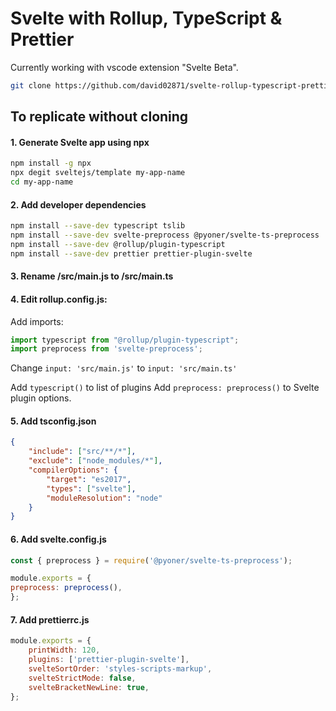 # Svelte with Rollup, TypeScript & Prettier

Currently working with vscode extension "Svelte Beta".

```bash
git clone https://github.com/david02871/svelte-rollup-typescript-prettier.git
```

## To replicate without cloning
#### 1. Generate Svelte app using npx
```bash
npm install -g npx
npx degit sveltejs/template my-app-name
cd my-app-name
```

#### 2. Add developer dependencies
```bash
npm install --save-dev typescript tslib
npm install --save-dev svelte-preprocess @pyoner/svelte-ts-preprocess
npm install --save-dev @rollup/plugin-typescript
npm install --save-dev prettier prettier-plugin-svelte
```

#### 3. Rename /src/main.js to /src/main.ts

#### 4. Edit rollup.config.js:
Add imports:
```js
import typescript from "@rollup/plugin-typescript";
import preprocess from 'svelte-preprocess';
```

Change `input: 'src/main.js'` to `input: 'src/main.ts'`

Add `typescript()` to list of plugins
Add `preprocess: preprocess()` to Svelte plugin options.

#### 5. Add tsconfig.json
```json
{
    "include": ["src/**/*"],
    "exclude": ["node_modules/*"],
    "compilerOptions": {
        "target": "es2017",
        "types": ["svelte"],
        "moduleResolution": "node"
    }
}
```

#### 6. Add svelte.config.js
```js
const { preprocess } = require('@pyoner/svelte-ts-preprocess');

module.exports = {
preprocess: preprocess(),
};
```

#### 7. Add prettierrc.js
```js
module.exports = {
    printWidth: 120,
    plugins: ['prettier-plugin-svelte'],
    svelteSortOrder: 'styles-scripts-markup',
    svelteStrictMode: false,
    svelteBracketNewLine: true,
};
```